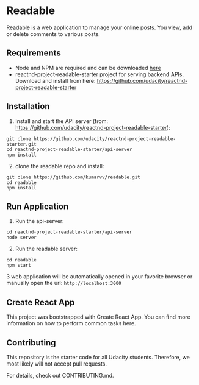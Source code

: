 # Readable
Readable is a web application to manage your online posts. You view, add or delete comments to various posts.  

## Requirements
- Node and NPM are required and can be downloaded [here](https://nodejs.org/en/download/)
- reactnd-project-readable-starter project for serving backend APIs. Download and install from here: https://github.com/udacity/reactnd-project-readable-starter

## Installation
1. Install and start the API server (from: https://github.com/udacity/reactnd-project-readable-starter):
```
git clone https://github.com/udacity/reactnd-project-readable-starter.git
cd reactnd-project-readable-starter/api-server
npm install
```
2. clone the readable repo and install: 
```
git clone https://github.com/kumarvv/readable.git
cd readable
npm install
```

## Run Application
1. Run the api-server: 
```
cd reactnd-project-readable-starter/api-server
node server
```
2. Run the readable server: 
```
cd readable 
npm start 
```
3 web application will be automatically opened in your favorite browser or manually open the url: `http://localhost:3000`

## Create React App
This project was bootstrapped with Create React App. You can find more information on how to perform common tasks here.

## Contributing
This repository is the starter code for all Udacity students. Therefore, we most likely will not accept pull requests.

For details, check out CONTRIBUTING.md.
